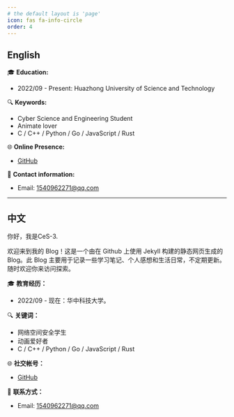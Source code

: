 ```yaml
---
# the default layout is 'page'
icon: fas fa-info-circle
order: 4
---
```


## English

🎓 **Education:**
- 2022/09 - Present: Huazhong University of Science and Technology 

🔍 **Keywords:**

* Cyber Science and Engineering Student
* Animate lover 
* C / C++ / Python / Go / JavaScript / Rust

🌐 **Online Presence:**

* [GitHub](https://github.com/CeS-3)

📧 **Contact information:**

* Email: [1540962271@qq.com](mailto:CeS-3@qq.com)


---

## 中文

你好，我是CeS-3.

欢迎来到我的 Blog！这是一个由在 Github 上使用 Jekyll 构建的静态网页生成的 Blog。此 Blog 主要用于记录一些学习笔记、个人感想和生活日常，不定期更新。随时欢迎你来访问探索。

🎓 **教育经历：**
- 2022/09 - 现在：华中科技大学。

🔍 **关键词：**
* 网络空间安全学生
* 动画爱好者
* C / C++ / Python / Go / JavaScript / Rust

🌐 **社交帐号：**

* [GitHub](https://github.com/CeS-3)

📧 **联系方式：**

* Email: [1540962271@qq.com](mailto:1540962271@qq.com)